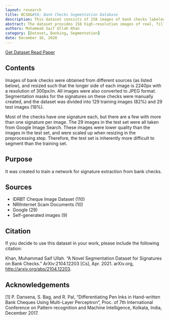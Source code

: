 ```yaml
---
layout: research
title: BCSD&#58; Bank Checks Segmentation Database
description: This dataset consists of 158 images of bank checks labeled with segmentation masks for handwritten signatures on the checks.
abstract: The dataset provides 158 high-resolution images of real, filled out bank checks containing various complex backgrounds, and handwritten text and signatures in the respective fields, along with both pixel-level and patch-level segmentation masks for the signatures on the checks. The images of bank checks were obtained from different sources, including other publicly available check datasets, publicly available images on the internet, as well as scans and images of real checks. Using the GIMP graphics software, pixel-level segmentation masks for signatures on these checks were manually generated as binary images. An automated script was then used to generate patch-level masks. The dataset was created to train and test networks for extracting signatures from bank checks and other similar documents with very complex backgrounds.
authors: Muhammad Saif Ullah Khan
category: [Dataset, Banking, Segmentation]
date: December 16, 2020
---
```


<p>
  <a class="mdc-button mdc-button--unelevated" target="_blank" href="https://www.kaggle.com/saifkhichi96/bank-checks-signatures-segmentation-dataset">
    <span class="mdc-button__ripple"></span>
    <span class="mdc-button__label" style="text-transform: none;">Get Dataset</span>
  </a>
  <a class="mdc-button mdc-button--outlined" target="_blank" href="https://www.researchgate.net/publication/351093948_A_novel_segmentation_dataset_for_signatures_on_bank_checks/">
    <span class="mdc-button__ripple"></span>
    <span class="mdc-button__label" style="text-transform: none;">Read Paper</span>
  </a>
</p>

## Contents

Images of bank checks were obtained from different sources (as listed below), and resized such that the longer side of each image is 2240px with a resolution of 300px/in. All images were also converted to JPEG format. Segmentation masks for the signatures on these checks were manually created, and the dataset was divided into 129 training images (82%) and 29 test images (18%).

Most of the checks have one signature each, but there are a few with more than one signature per image. The 29 images in the test set were all taken from Google Image Search. These images were lower quality than the images in the test set, and were scaled up when resizing in the preprocessing step. Therefore, the test set is inherently more difficult to segment than the training set.

## Purpose

It was created to train a network for signature extraction from bank checks.

## Sources

- IDRBT Cheque Image Dataset (110)
- NRIInternet Scam Documents (10)
- Google (29)
- Self-generated images (9)

## Citation

If you decide to use this dataset in your work, please include the following citation:

Khan, Muhammad Saif Ullah. “A Novel Segmentation Dataset for Signatures on Bank Checks.” ArXiv:2104.12203 [Cs], Apr. 2021. arXiv.org, http://arxiv.org/abs/2104.12203.

## Acknowledgements

[1] P. Dansena, S. Bag, and R. Pal, “Differentiating Pen Inks in Hand-written Bank Cheques Using Multi-Layer Perceptron”, Proc. of 7th International Conference on Pattern recognition and Machine Intelligence, Kolkata, India, December 2017.
